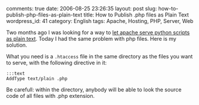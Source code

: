 comments: true
date: 2006-08-25 23:26:35
layout: post
slug: how-to-publish-php-files-as-plain-text
title: How to Publish .php files as Plain Text
wordpress_id: 41
category: English
tags: Apache, Hosting, PHP, Server, Web

Two months ago I was looking for a way to [let apache serve python scripts as plain text](http://kevin.deldycke.com/2006/05/how-to-localy-disable-python-cgi/). Today I had the same problem with php files. Here is my solution.

What you need is a `.htaccess` file in the same directory as the files you want to serve, with the following directive in it:

    
    :::text
    AddType text/plain .php
    



Be carefull: within the directory, anybody will be able to look the source code of all files with .php extension.

